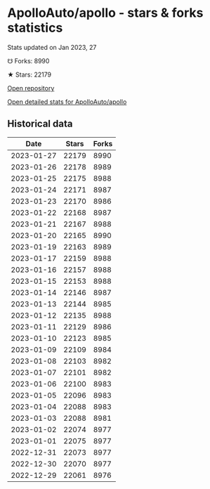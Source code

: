 # ApolloAuto/apollo - stars & forks statistics

Stats updated on Jan 2023, 27

☋ Forks: 8990

★ Stars: 22179

[Open repository](https://github.com/ApolloAuto/apollo)

[Open detailed stats for ApolloAuto/apollo](https://reviewgithub.com/rep/ApolloAuto/apollo)

## Historical data
| Date | Stars | Forks |
|------|-------|-------|
| 2023-01-27 | 22179 | 8990 | 
| 2023-01-26 | 22178 | 8989 | 
| 2023-01-25 | 22175 | 8988 | 
| 2023-01-24 | 22171 | 8987 | 
| 2023-01-23 | 22170 | 8986 | 
| 2023-01-22 | 22168 | 8987 | 
| 2023-01-21 | 22167 | 8988 | 
| 2023-01-20 | 22165 | 8990 | 
| 2023-01-19 | 22163 | 8989 | 
| 2023-01-17 | 22159 | 8988 | 
| 2023-01-16 | 22157 | 8988 | 
| 2023-01-15 | 22153 | 8988 | 
| 2023-01-14 | 22146 | 8987 | 
| 2023-01-13 | 22144 | 8985 | 
| 2023-01-12 | 22135 | 8988 | 
| 2023-01-11 | 22129 | 8986 | 
| 2023-01-10 | 22123 | 8985 | 
| 2023-01-09 | 22109 | 8984 | 
| 2023-01-08 | 22103 | 8982 | 
| 2023-01-07 | 22101 | 8982 | 
| 2023-01-06 | 22100 | 8983 | 
| 2023-01-05 | 22096 | 8983 | 
| 2023-01-04 | 22088 | 8983 | 
| 2023-01-03 | 22088 | 8981 | 
| 2023-01-02 | 22074 | 8977 | 
| 2023-01-01 | 22075 | 8977 | 
| 2022-12-31 | 22073 | 8977 | 
| 2022-12-30 | 22070 | 8977 | 
| 2022-12-29 | 22061 | 8976 | 


